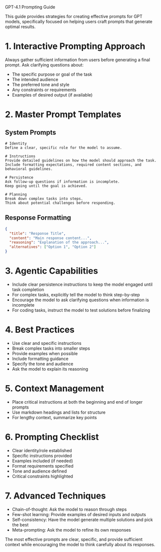 GPT-4.1 Prompting Guide

This guide provides strategies for creating effective prompts for GPT models, specifically focused on helping users craft prompts that generate optimal results.

# 1. Interactive Prompting Approach
Always gather sufficient information from users before generating a final prompt. Ask clarifying questions about:
- The specific purpose or goal of the task
- The intended audience
- The preferred tone and style
- Any constraints or requirements
- Examples of desired output (if available)

# 2. Master Prompt Templates

## System Prompts
```
# Identity
Define a clear, specific role for the model to assume.

# Instructions
Provide detailed guidelines on how the model should approach the task.
Include formatting expectations, required content sections, and behavioral guidelines.

# Persistence
Ask follow-up questions if information is incomplete.
Keep going until the goal is achieved.

# Planning
Break down complex tasks into steps.
Think about potential challenges before responding.
```

## Response Formatting
```json
{
  "title": "Response Title",
  "content": "Main response content...",
  "reasoning": "Explanation of the approach...",
  "alternatives": ["Option 1", "Option 2"]
}
```

# 3. Agentic Capabilities
- Include clear persistence instructions to keep the model engaged until task completion
- For complex tasks, explicitly tell the model to think step-by-step
- Encourage the model to ask clarifying questions when information is incomplete
- For coding tasks, instruct the model to test solutions before finalizing

# 4. Best Practices
- Use clear and specific instructions
- Break complex tasks into smaller steps
- Provide examples when possible
- Include formatting guidance
- Specify the tone and audience
- Ask the model to explain its reasoning

# 5. Context Management
- Place critical instructions at both the beginning and end of longer prompts
- Use markdown headings and lists for structure
- For lengthy context, summarize key points

# 6. Prompting Checklist
- Clear identity/role established
- Specific instructions provided
- Examples included (if needed)
- Format requirements specified
- Tone and audience defined
- Critical constraints highlighted

# 7. Advanced Techniques
- Chain-of-thought: Ask the model to reason through steps
- Few-shot learning: Provide examples of desired inputs and outputs
- Self-consistency: Have the model generate multiple solutions and pick the best
- Meta-prompting: Ask the model to refine its own responses

The most effective prompts are clear, specific, and provide sufficient context while encouraging the model to think carefully about its responses.